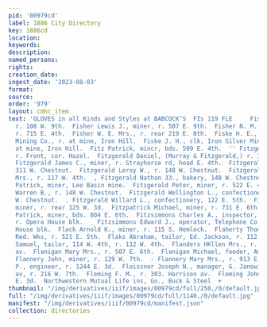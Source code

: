 ```yaml
---
pid: '00979cd'
label: 1886 City Directory
key: 1886cd
location: 
keywords: 
description: 
named_persons: 
rights: 
creation_date: 
ingest_date: '2023-08-03'
format: 
source: 
order: '979'
layout: cmhc_item
text: 'GLOVES in all Kinds and Styles at BABCOCK’S  FIs 119 FLE     Fisher John, engineer,
  r. 108 W. 9th.  Fisher Lewis J., miner, r. 507 E. 9th.  Fisher N. M., carpenter,
  r. 715 E. 4th.  Fisher W. E. Mrs., r. rear 219 E. 8th.  Fiske H. E., clk, Iron Silver
  Mining Co., r. at mine, Iron Hill.  Fiske J. H., clk, Iron Silver Mining Co., r.
  at mine, Iron Hill.  Fitz Patrick, mincr, bds. 509 E. 4th.  '' Fitzgerald Ann Mrs.,
  r. Front, cor. Hazel.  Fitzgerald Daniel, (Murray & Fitzgerald,) r. 130 HE. 6th.  .
  Fitzgerald James C., miner, r. Strayhorse rd, head E. 4th.  Fitzgerald John, r.
  311 W. Chestnut.  Fitzgerald Leroy W., r. 148 W. Chestnut.  Fitzgerald Margaret
  Mrs., r. 117 W. 4th.  , Fitzgerald Nathan 33., bakery, 148 W. Chestnut.  Fitzgerald
  Patrick, miner, Lee Basin mine.  Fitzgerald Peter, miner, r. 522 E. 4th.  Fitzgerald
  Warren B., r. 148 W. Chestnut.  Fitzgerald Wellington L., confectioneries, r. 148
  W. Chestnut.  . Fitzgerald Willard L., confectionery, 122 E. 5th.  Fitzharris William,
  miner, r. rear 125 W. 3d.  Fitzpatrick Michael, miner, r. 731 E. 6th.  : Fitzpatrick
  Patrick, miner, bds. 804 E. 6th.  Fitzsimmons Charles A., inspector, Telephone Co.,
  r. Opera House blk.  _ Fitzsimmons Edward J., operator, Telephone Co., r. Opera
  House blk.  Flack Arnold K., miner, r. 115 S. Hemlock.  Flaherty Thomas, lab, Harrison
  Red. Wks, r. 521 E. 5th.  Flaks Abraham, tailor, Ed. Jackson, r. 112 W. 4th.  Flaks
  Samuel, tailor, 114 W. 4th, r. 112 W. 4th.  Flanders HKllen Mrs., r. 117 N. Toledo
  av.  Flanigan Mary Mrs., r. 507 E. 6th.  Flanigan Michael, feeder, American Smelter.  ,
  Flannery John, miner, r. 129 W. 7th.  - Flannery Mary Mrs., r. 913 E. 7th.  Flannery
  P., engineer, r. 1244 E. 3d.  Fleissner Joseph N., manager, G. Janowitz, 406 Harrison
  av, r. 216 W. 7th.  Fleming F. M., r. 303. Harrison av.  Fleming John, lab, r. 215
  E. 3d.  Northwestern Mutual Life ins, Go., Buck & Steel  +       '
thumbnail: "/img/derivatives/iiif/images/00979cd/full/250,/0/default.jpg"
full: "/img/derivatives/iiif/images/00979cd/full/1140,/0/default.jpg"
manifest: "/img/derivatives/iiif/00979cd/manifest.json"
collection: directories
---
```

